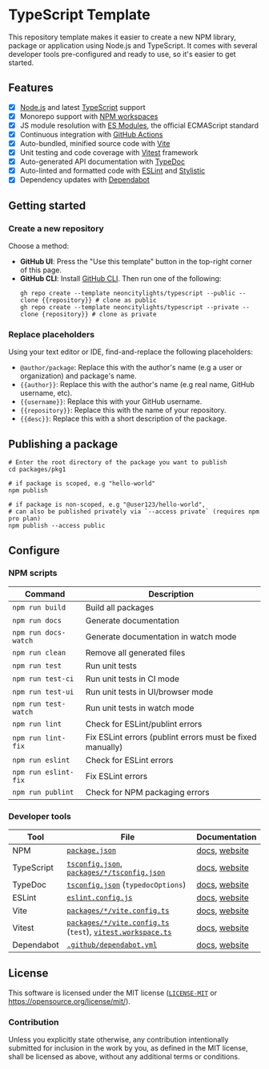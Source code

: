# TypeScript Template

This repository template makes it easier to create a new NPM library, package or application using Node.js and TypeScript. It comes with several developer tools pre-configured and ready to use, so it's easier to get started.

## Features

- [x] [Node.js](https://nodejs.org/) and latest [TypeScript](https://www.typescriptlang.org/) support
- [x] Monorepo support with [NPM workspaces](https://docs.npmjs.com/cli/v10/using-npm/workspaces)
- [x] JS module resolution with [ES Modules](https://nodejs.org/api/esm.html), the official ECMAScript standard
- [x] Continuous integration with [GitHub Actions](https://github.com/features/actions)
- [x] Auto-bundled, minified source code with [Vite](https://vitejs.dev/)
- [x] Unit testing and code coverage with [Vitest](https://vitest.dev/) framework
- [x] Auto-generated API documentation with [TypeDoc](https://typedoc.org/)
- [x] Auto-linted and formatted code with [ESLint](https://eslint.org/) and [Stylistic](https://eslint.style)
- [x] Dependency updates with [Dependabot](https://github.com/dependabot)

## Getting started

### Create a new repository

Choose a method:
- **GitHub UI**: Press the "Use this template" button in the top-right corner of this page.
- **GitHub CLI**: Install [GitHub CLI](https://cli.github.com). Then run one of the following:
  ```shell
  gh repo create --template neoncitylights/typescript --public --clone {{repository}} # clone as public
  gh repo create --template neoncitylights/typescript --private --clone {repository}} # clone as private
  ```

### Replace placeholders

Using your text editor or IDE, find-and-replace the following placeholders:

- `@author/package`: Replace this with the author's name (e.g a user or organization) and package's name.
- `{{author}}`: Replace this with the author's name (e.g real name, GitHub username, etc).
- `{{username}}`: Replace this with your GitHub username.
- `{{repository}}`: Replace this with the name of your repository.
- `{{desc}}`: Replace this with a short description of the package.

## Publishing a package
```shell
# Enter the root directory of the package you want to publish
cd packages/pkg1

# if package is scoped, e.g "hello-world"
npm publish

# if package is non-scoped, e.g "@user123/hello-world",
# can also be published privately via `--access private` (requires npm pro plan)
npm publish --access public
```

## Configure

### NPM scripts

| Command | Description |
| ------- | ----------- |
| `npm run build`      | Build all packages |
| `npm run docs`       | Generate documentation |
| `npm run docs-watch` | Generate documentation in watch mode |
| `npm run clean`      | Remove all generated files |
| `npm run test`       | Run unit tests |
| `npm run test-ci`    | Run unit tests in CI mode |
| `npm run test-ui`    | Run unit tests in UI/browser mode |
| `npm run test-watch` | Run unit tests in watch mode |
| `npm run lint`       | Check for ESLint/publint errors |
| `npm run lint-fix`   | Fix ESLint errors (publint errors must be fixed manually) |
| `npm run eslint`     | Check for ESLint errors |
| `npm run eslint-fix` | Fix ESLint errors |
| `npm run publint`    | Check for NPM packaging errors |

### Developer tools

| Tool               | File | Documentation |
| ------------------ | ---- | ------------- |
| NPM                | [`package.json`](package.json) | [docs](https://docs.npmjs.com/cli/v10/configuring-npm/package-json), [website](https://docs.npmjs.com/) |
| TypeScript         | [`tsconfig.json`](./tsconfig.json), [`packages/*/tsconfig.json`](packages/pkg1/tsconfig.json) | [docs](https://www.typescriptlang.org/tsconfig), [website](https://www.typescriptlang.org/) |
| TypeDoc            | [`tsconfig.json`](tsconfig.json) (`typedocOptions`) | [docs](https://typedoc.org/options/configuration/), [website](https://typedoc.org/) |
| ESLint             | [`eslint.config.js`](./eslint.config.js) | [docs](https://eslint.org/docs/latest/use/configure/), [website](https://eslint.org/) |
| Vite               | [`packages/*/vite.config.ts`](packages/pkg1/vite.config.ts) | [docs](https://vitejs.dev/config/), [website](https://vitejs.dev/) |
| Vitest             | [`packages/*/vite.config.ts`](packages/pkg1/vite.config.ts) (`test`), [`vitest.workspace.ts`](./vitest.workspace.ts) | [docs](https://vitest.dev/config/), [website](https://vitest.dev/) |
| Dependabot         | [`.github/dependabot.yml`](./.github/dependabot.yml) | [docs](https://docs.github.com/en/code-security/dependabot/dependabot-version-updates/configuration-options-for-the-dependabot.yml-file), [website](https://github.com/dependabot) |

## License

This software is licensed under the MIT license ([`LICENSE-MIT`](./LICENSE) or <https://opensource.org/license/mit/>).

### Contribution

Unless you explicitly state otherwise, any contribution intentionally submitted for inclusion in the work by you, as defined in the MIT license, shall be licensed as above, without any additional terms or conditions.
